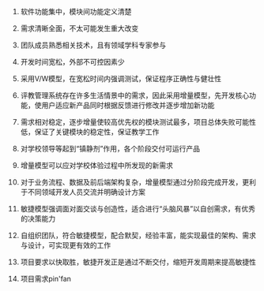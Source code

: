 1. 软件功能集中，模块间功能定义清楚
2. 需求清晰全面，不太可能发生重大改变
3. 团队成员熟悉相关技术，且有领域学科专家参与
4. 开发时间宽松，外部不可控因素少
5. 采用V/W模型，在宽松时间内强调测试，保证程序正确性与健壮性

1. 评教管理系统存在许多生活情景中的需求，因此采用增量模型，先开发核心功能，使用户适应新产品同时根据反馈进行修改并逐步增加新功能
2. 需求相对稳定，逐步增量使较高优先权的模块测试最多，项目总体失败可能性低，保证了关键模块的稳定性，保证教学工作
3. 对学校领导等起到“镇静剂”作用，各个阶段交付可运行产品
4. 增量模型可以应对学校体验过程中所发现的新需求
5. 对于业务流程、数据及前后端架构复杂，增量模型通过分阶段完成开发，更利于不同领域开发人员交流并明确设计方案

1. 敏捷模型强调面对面交谈与创造性，适合进行“头脑风暴”以自创需求，有优秀的决策能力
2. 自组织团队，符合敏捷模型，配合默契，经验丰富，能实现最佳的架构、需求与设计，可实现更有效的工作
3. 项目要求以快取胜，敏捷开发正是通过不断交付，缩短开发周期来提高敏捷性
4. 项目需求pin'fan